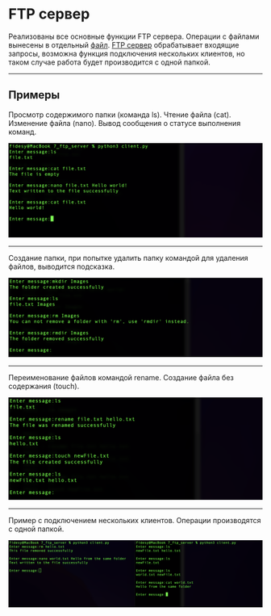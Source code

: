 # FTP сервер

Реализованы все основные функции FTP сервера. Операции с файлами вынесены в отдельный [файл](./fileManager.py). [FTP сервер](./ftp_server.py) обрабатывает входящие запросы, возможна функция подключения нескольких клиентов, но таком случае работа будет производится с одной папкой.

---
## Примеры



Просмотр содержимого папки (команда ls). Чтение файла (cat). Изменение файла (nano). Вывод сообщения о статусе выполнения команд.

![](./Examples/writefile.png)

---

Создание папки, при попытке удалить папку командой для удаления файлов, выводится подсказка.

![](./Examples/folders.png)

---

Переименование файлов командой rename. Создание файла без содержания (touch).

![](./Examples/renameFiles.png)

--- 

Пример с подключением нескольких клиентов. Операции производятся с одной папкой.

![](./Examples/severalClients.png)
